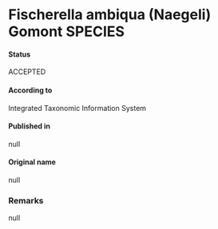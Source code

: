 Fischerella ambiqua (Naegeli) Gomont SPECIES
=======

#### Status
ACCEPTED

#### According to
Integrated Taxonomic Information System

#### Published in
null

#### Original name
null

### Remarks
null